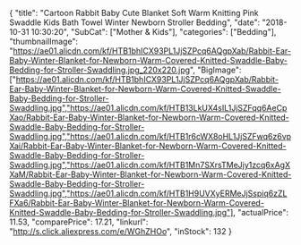 {
	"title": "Cartoon Rabbit Baby Cute Blanket Soft Warm Knitting Pink Swaddle Kids Bath Towel Winter Newborn Stroller Bedding",
	"date": "2018-10-31 10:30:20",
	"SubCat": ["Mother & Kids"],
	"categories": ["Bedding"],
	"thumbnailImage": "https://ae01.alicdn.com/kf/HTB1bhICX93PL1JjSZPcq6AQgpXab/Rabbit-Ear-Baby-Winter-Blanket-for-Newborn-Warm-Covered-Knitted-Swaddle-Baby-Bedding-for-Stroller-Swaddling.jpg_220x220.jpg",
	"BigImage": ["https://ae01.alicdn.com/kf/HTB1bhICX93PL1JjSZPcq6AQgpXab/Rabbit-Ear-Baby-Winter-Blanket-for-Newborn-Warm-Covered-Knitted-Swaddle-Baby-Bedding-for-Stroller-Swaddling.jpg","https://ae01.alicdn.com/kf/HTB13LkUX4sIL1JjSZFqq6AeCpXao/Rabbit-Ear-Baby-Winter-Blanket-for-Newborn-Warm-Covered-Knitted-Swaddle-Baby-Bedding-for-Stroller-Swaddling.jpg","https://ae01.alicdn.com/kf/HTB1r6cWX8oHL1JjSZFwq6z6vpXai/Rabbit-Ear-Baby-Winter-Blanket-for-Newborn-Warm-Covered-Knitted-Swaddle-Baby-Bedding-for-Stroller-Swaddling.jpg","https://ae01.alicdn.com/kf/HTB1Mn7SXrsTMeJjy1zcq6xAgXXaM/Rabbit-Ear-Baby-Winter-Blanket-for-Newborn-Warm-Covered-Knitted-Swaddle-Baby-Bedding-for-Stroller-Swaddling.jpg","https://ae01.alicdn.com/kf/HTB1H9UVXyERMeJjSspiq6zZLFXa6/Rabbit-Ear-Baby-Winter-Blanket-for-Newborn-Warm-Covered-Knitted-Swaddle-Baby-Bedding-for-Stroller-Swaddling.jpg"],
	"actualPrice": 11.53,
	"comparePrice": 17.21,
	"linkurl": "http://s.click.aliexpress.com/e/WGhZHOo",
	"inStock": 132
}

